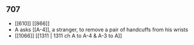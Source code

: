 ## 707
- [[610]] [[866]] 
- A asks [[A-4]], a stranger, to remove a pair of handcuffs from his wrists
- [[1066]] [[1311 | 1311 ch A to A-4 &amp; A-3 to A]] 

